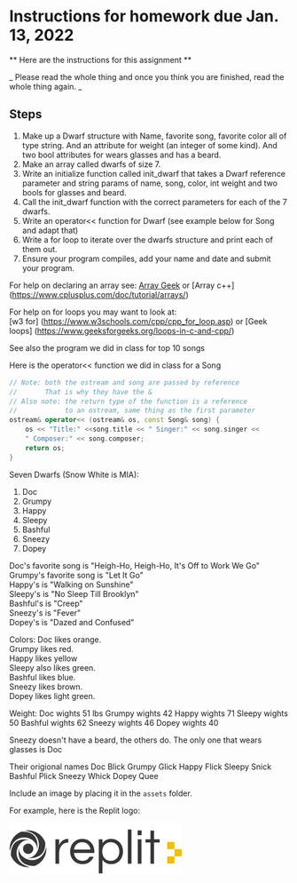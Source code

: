 # Instructions for homework due Jan. 13, 2022

  ** Here are the instructions for this assignment **

  _ Please read the whole thing and once you think you are finished, read the whole thing again. _

  ## Steps
  1. Make up a Dwarf structure with Name, favorite song, favorite color all of type string.  And an attribute for weight (an integer of some kind). And two bool attributes for wears glasses and has a beard.
  2. Make an array called dwarfs of size 7.
  3. Write an initialize function called init_dwarf that takes a Dwarf reference parameter and string params of name, song, color, int weight and two bools for glasses and beard.
  4. Call the init_dwarf function with the correct parameters for each of the 7 dwarfs.
  5. Write an operator<< function for Dwarf (see example below for Song and adapt that)
  6. Write a for loop to iterate over the dwarfs structure and print each of them out.
  7. Ensure your program compiles, add your name and date and submit your program.


  For help on declaring an array see: [Array Geek](https://www.geeksforgeeks.org/arrays-in-c-cpp/) or [Array c++] (https://www.cplusplus.com/doc/tutorial/arrays/)

  For help on for loops you may want to look at:  
  [w3 for] (https://www.w3schools.com/cpp/cpp_for_loop.asp) or 
 [Geek loops] (https://www.geeksforgeeks.org/loops-in-c-and-cpp/)


  See also the program we did in class for top 10 songs

  Here is the operator<< function we did in class for a Song
```c++  
// Note: both the ostream and song are passed by reference  
//       That is why they have the &
// Also note: the return type of the function is a reference
//            to an ostream, same thing as the first parameter
ostream& operator<< (ostream& os, const Song& song) {
    os << "Title:" <<song.title << " Singer:" << song.singer << 
    " Composer:" << song.composer;
    return os;
}
```

Seven Dwarfs (Snow White is MIA):  
  1. Doc  
  2. Grumpy  
  3. Happy  
  4. Sleepy  
  5. Bashful  
  6. Sneezy  
  7. Dopey  

Doc's favorite song is "Heigh-Ho, Heigh-Ho, It's Off to Work We Go"  
Grumpy's favorite song is "Let It Go"  
Happy's is "Walking on Sunshine"  
Sleepy's is "No Sleep Till Brooklyn"  
Bashful's is "Creep"  
Sneezy's is "Fever"  
Dopey's is "Dazed and Confused"  

Colors:
Doc likes orange.  
Grumpy likes red.  
Happy likes yellow  
Sleepy also likes green.  
Bashful likes blue.  
Sneezy likes brown.  
Dopey likes light green.  

Weight:
Doc     wights 51 lbs
Grumpy  wights 42
Happy   wights 71
Sleepy  wights 50
Bashful wights 62
Sneezy  wights 46
Dopey   wights 40

Sneezy doesn't have a beard, the others do.
The only one that wears glasses is Doc

Their origional names 
Doc     Blick
Grumpy  Glick
Happy   Flick
Sleepy  Snick
Bashful Plick
Sneezy  Whick
Dopey   Quee


  Include an image by placing it in the `assets` folder.

  For example, here is the Replit logo:

  ![alt text](assets/logo.png)
  
  